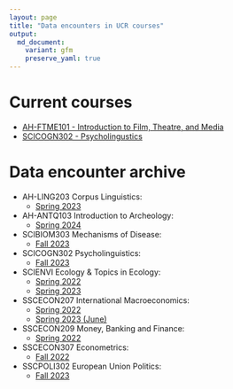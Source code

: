 ```yaml
---
layout: page
title: "Data encounters in UCR courses"
output:
  md_document:
    variant: gfm
    preserve_yaml: true
---
```


# Current courses

* [AH-FTME101 - Introduction to Film, Theatre, and Media](AH-FTME101)
* [SCICOGN302 - Psycholingustics](SCICOGN302)

# Data encounter archive

- AH-LING203 Corpus Linguistics:
  - [Spring 2023](archive/AH-LING203_2023h1)
- AH-ANTQ103 Introduction to Archeology:
  - [Spring 2024](archive/AH-ANTQ103_2024h1)
- SCIBIOM303 Mechanisms of Disease:
  - [Fall 2023](archive/SCIBIOM303_2024h1)
- SCICOGN302 Psycholinguistics:
  - [Fall 2023](archive/SCICOGN302_2023h2)
- SCIENVI Ecology & Topics in Ecology:
  - [Spring 2022](archive/SCIENVI201_2022h1)
  - [Spring 2023](archive/SCIENVI_2023h1)
- SSCECON207 International Macroeconomics:
  - [Spring 2022](archive/SSCECON207_2022h1)
  - [Spring 2023 (June)](archive/SSCECON207_2023h1)
- SSCECON209 Money, Banking and Finance:
  - [Spring 2022](archive/SSCECON209_2022h1)
- SSCECON307 Econometrics:
  - [Fall 2022](archive/SSCECON307_2022h2)
- SSCPOLI302 European Union Politics:
  - [Fall 2023](archive/SSCPOLI302_2023h2)